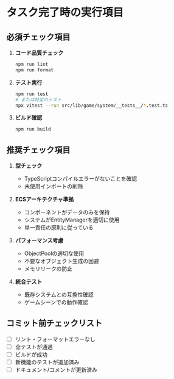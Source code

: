 # タスク完了時の実行項目

## 必須チェック項目
1. **コード品質チェック**
   ```bash
   npm run lint
   npm run format
   ```

2. **テスト実行**
   ```bash
   npm run test
   # または特定のテスト
   npx vitest --run src/lib/game/system/__tests__/*.test.ts
   ```

3. **ビルド確認**
   ```bash
   npm run build
   ```

## 推奨チェック項目
1. **型チェック**
   - TypeScriptコンパイルエラーがないことを確認
   - 未使用インポートの削除

2. **ECSアーキテクチャ準拠**
   - コンポーネントがデータのみを保持
   - システムがEntityManagerを適切に使用
   - 単一責任の原則に従っている

3. **パフォーマンス考慮**
   - ObjectPoolの適切な使用
   - 不要なオブジェクト生成の回避
   - メモリリークの防止

4. **統合テスト**
   - 既存システムとの互換性確認
   - ゲームシーンでの動作確認

## コミット前チェックリスト
- [ ] リント・フォーマットエラーなし
- [ ] 全テストが通過
- [ ] ビルドが成功
- [ ] 新機能のテストが追加済み
- [ ] ドキュメント/コメントが更新済み